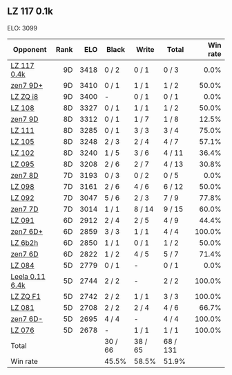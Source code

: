 ## LZ 117 0.1k ##

ELO: 3099

Opponent | Rank | ELO | Black | Write | Total | Win rate
---------|-----:|----:|-------|-------|-------|-------:
[LZ 117 0.4k](LZ%20117%200.4k.md) | 9D | 3418 | 0 / 2 | 0 / 1 | 0 / 3 | 0.0%
[zen7 9D+](zen7%209D+.md) | 9D | 3410 | 0 / 1 | 1 / 1 | 1 / 2 | 50.0%
[LZ ZQ i8](LZ%20ZQ%20i8.md) | 9D | 3400 | - | 0 / 1 | 0 / 1 | 0.0%
[LZ 108](LZ%20108.md) | 8D | 3327 | 0 / 1 | 1 / 1 | 1 / 2 | 50.0%
[zen7 9D](zen7%209D.md) | 8D | 3312 | 0 / 1 | 1 / 7 | 1 / 8 | 12.5%
[LZ 111](LZ%20111.md) | 8D | 3285 | 0 / 1 | 3 / 3 | 3 / 4 | 75.0%
[LZ 105](LZ%20105.md) | 8D | 3248 | 2 / 3 | 2 / 4 | 4 / 7 | 57.1%
[LZ 102](LZ%20102.md) | 8D | 3240 | 1 / 5 | 3 / 6 | 4 / 11 | 36.4%
[LZ 095](LZ%20095.md) | 8D | 3208 | 2 / 6 | 2 / 7 | 4 / 13 | 30.8%
[zen7 8D](zen7%208D.md) | 7D | 3193 | 0 / 3 | 0 / 2 | 0 / 5 | 0.0%
[LZ 098](LZ%20098.md) | 7D | 3161 | 2 / 6 | 4 / 6 | 6 / 12 | 50.0%
[LZ 092](LZ%20092.md) | 7D | 3047 | 5 / 6 | 2 / 3 | 7 / 9 | 77.8%
[zen7 7D](zen7%207D.md) | 7D | 3014 | 1 / 1 | 8 / 14 | 9 / 15 | 60.0%
[LZ 091](LZ%20091.md) | 6D | 2912 | 2 / 4 | 2 / 5 | 4 / 9 | 44.4%
[zen7 6D+](zen7%206D+.md) | 6D | 2859 | 3 / 3 | 1 / 1 | 4 / 4 | 100.0%
[LZ 6b2h](LZ%206b2h.md) | 6D | 2850 | 1 / 1 | 0 / 1 | 1 / 2 | 50.0%
[zen7 6D](zen7%206D.md) | 6D | 2822 | 1 / 2 | 4 / 5 | 5 / 7 | 71.4%
[LZ 084](LZ%20084.md) | 5D | 2779 | 0 / 1 | - | 0 / 1 | 0.0%
[Leela 0.11 6.4k](Leela%200.11%206.4k.md) | 5D | 2744 | 2 / 2 | - | 2 / 2 | 100.0%
[LZ ZQ F1](LZ%20ZQ%20F1.md) | 5D | 2742 | 2 / 2 | 1 / 1 | 3 / 3 | 100.0%
[LZ 081](LZ%20081.md) | 5D | 2708 | 2 / 2 | 2 / 4 | 4 / 6 | 66.7%
[zen7 6D-](zen7%206D-.md) | 5D | 2695 | 4 / 4 | - | 4 / 4 | 100.0%
[LZ 076](LZ%20076.md) | 5D | 2678 | - | 1 / 1 | 1 / 1 | 100.0%
Total | | | 30 / 66 | 38 / 65 | 68 / 131 | 
Win rate| | | 45.5% | 58.5% | 51.9% | 
